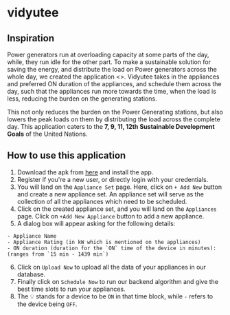 # vidyutee

## Inspiration
Power generators run at overloading capacity at some parts of the day, while, they run idle for the other part. To make a sustainable solution for saving the energy, and distribute the load on Power generators across the whole day, we created the application <<VIDYUTEE>>. Vidyutee takes in the appliances and preferred ON duration of the appliances, and schedule them across the day, such that the appliances run more towards the time, when the load is less, reducing the burden on the generating stations.
  
This not only reduces the burden on the Power Generating stations, but also lowers the peak loads on them by distributing the load across the complete day.
This application caters to the **7, 9, 11, 12th Sustainable Development Goals** of the United Nations.

## How to use this application
1. Download the apk from [here](https://github.com/Vidyutee/vidyutee/releases/tag/preliminary-version) and install the app.
2. Register if you're a new user, or directly login with your credentials.
3. You will land on the `Appliance Set` page. Here, click on `+ Add New` button and create a new appliance set. An appliance set will serve as the collection of all the appliances which need to be scheduled.
4. Click on the created appliance set, and you will land on the `Appliances` page. Click on `+Add New Appliance` button to add a new appliance.
5. A dialog box will appear asking for the following details:
  ```
  - Appliance Name
  - Appliance Rating (in kW which is mentioned on the appliances)
  - ON duration (duration for the `ON` time of the device in minutes): (ranges from `15 min - 1439 min`)
  ```
6. Click on `Upload Now` to upload all the data of your appliances in our database.
7. Finally click on `Schedule Now` to run our backend algorithm and give the best time slots to run your appliances.
8. The :bulb: stands for a device to be `ON` in that time block, while `-` refers to the device being `OFF`.
